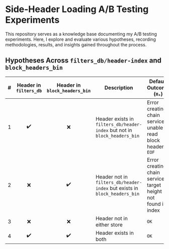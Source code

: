 # Side-Header Loading A/B Testing Experiments
This repository serves as a knowledge base documenting my A/B testing experiments. Here, I explore and evaluate various hypotheses, recording methodologies, results, and insights gained throughout the process.

## Hypotheses Across `filters_db/header-index` and `block_headers_bin`

| # | Header in `filters_db` | Header in `block_headers_bin` | Description                                                  | Default Outcome (`H₀`)                                         | Accepted or Rejected |
|---|:----------------------:|:-----------------------------:|--------------------------------------------------------------|----------------------------------------------------------------|:-------------------:|
| 1 | ✔️                     | ❌                            | Header exists in `filters_db/header-index` but not in `block_headers_bin` | Error creating chain service: unable to read block header: `EOF` | Accepted            |
| 2 | ❌                     | ✔️                            | Header not in `filters_db/header-index` but exists in `block_headers_bin` | Error creating chain service: target height not found in index                  | Accepted                     |
| 3 | ❌                     | ❌                            | Header not in either store                                   | `OK`                                                           |                     |
| 4 | ✔️                     | ✔️                            | Header exists in both                                        | `OK`                                                           | Accepted                     |
